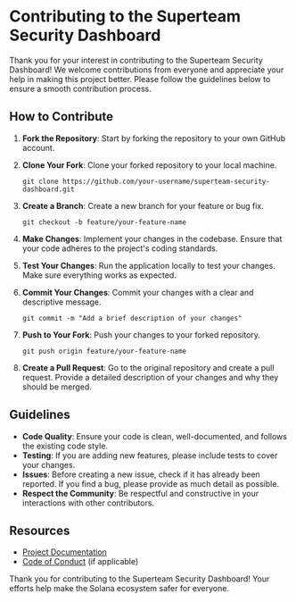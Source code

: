 # Contributing to the Superteam Security Dashboard

Thank you for your interest in contributing to the Superteam Security Dashboard! We welcome contributions from everyone and appreciate your help in making this project better. Please follow the guidelines below to ensure a smooth contribution process.

## How to Contribute

1. **Fork the Repository**: Start by forking the repository to your own GitHub account.

2. **Clone Your Fork**: Clone your forked repository to your local machine.
   ```
   git clone https://github.com/your-username/superteam-security-dashboard.git
   ```

3. **Create a Branch**: Create a new branch for your feature or bug fix.
   ```
   git checkout -b feature/your-feature-name
   ```

4. **Make Changes**: Implement your changes in the codebase. Ensure that your code adheres to the project's coding standards.

5. **Test Your Changes**: Run the application locally to test your changes. Make sure everything works as expected.

6. **Commit Your Changes**: Commit your changes with a clear and descriptive message.
   ```
   git commit -m "Add a brief description of your changes"
   ```

7. **Push to Your Fork**: Push your changes to your forked repository.
   ```
   git push origin feature/your-feature-name
   ```

8. **Create a Pull Request**: Go to the original repository and create a pull request. Provide a detailed description of your changes and why they should be merged.

## Guidelines

- **Code Quality**: Ensure your code is clean, well-documented, and follows the existing code style.
- **Testing**: If you are adding new features, please include tests to cover your changes.
- **Issues**: Before creating a new issue, check if it has already been reported. If you find a bug, please provide as much detail as possible.
- **Respect the Community**: Be respectful and constructive in your interactions with other contributors.

## Resources

- [Project Documentation](./README.md)
- [Code of Conduct](./CODE_OF_CONDUCT.md) (if applicable)

Thank you for contributing to the Superteam Security Dashboard! Your efforts help make the Solana ecosystem safer for everyone.
